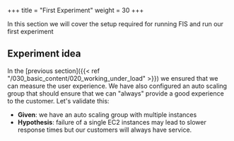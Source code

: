 +++
title = "First Experiment"
weight = 30
+++

In this section we will cover the setup required for running FIS and run our first experiment

## Experiment idea

In the [previous section]({{< ref "/030_basic_content/020_working_under_load" >}}) we ensured that we can measure the user experience. We have also configured an auto scaling group that should ensure that we can "always" provide a good experience to the customer. Let's validate this:

* **Given**: we have an auto scaling group with multiple instances
* **Hypothesis**: failure of a single EC2 instances may lead to slower response times but our customers will always have service.


